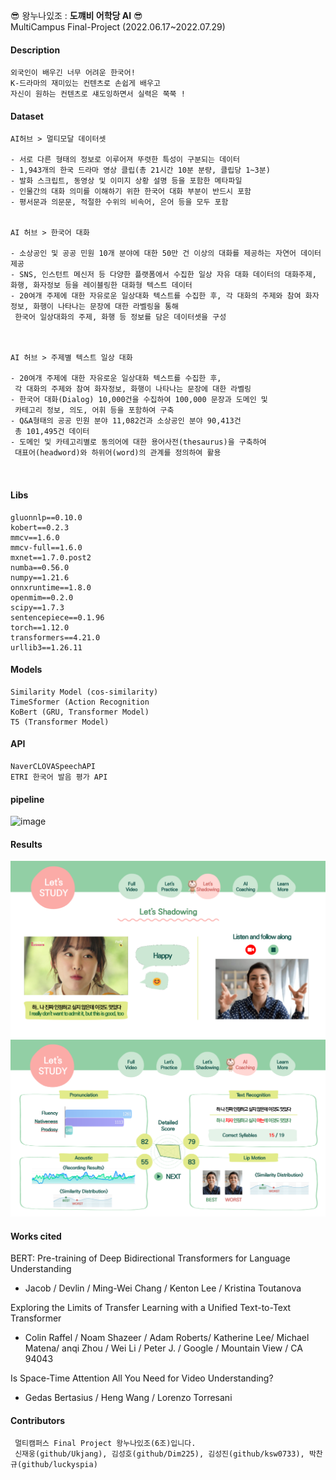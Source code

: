 &#128526; 왕누나있조 : **도꺠비 어학당 AI** &#128526; \
MultiCampus Final-Project (2022.06.17~2022.07.29)
#### Description
 ```
 외국인이 배우긴 너무 어려운 한국어!
 K-드라마의 재미있는 컨텐츠로 손쉽게 배우고
 자신이 원하는 컨텐츠로 섀도잉하면서 실력은 쭉쭉 !
 ```
#### Dataset
 ```
 AI허브 > 멀티모달 데이터셋

- 서로 다른 형태의 정보로 이루어져 뚜렷한 특성이 구분되는 데이터
- 1,943개의 한국 드라마 영상 클립(총 21시간 10분 분량, 클립당 1~3분)
- 발화 스크립트, 동영상 및 이미지 상황 설명 등을 포함한 메타파일
- 인물간의 대화 의미를 이해하기 위한 한국어 대화 부분이 반드시 포함
- 평서문과 의문문, 적절한 수위의 비속어, 은어 등을 모두 포함


AI 허브 > 한국어 대화

- 소상공인 및 공공 민원 10개 분야에 대한 50만 건 이상의 대화를 제공하는 자연어 데이터 제공
- SNS, 인스턴트 메신저 등 다양한 플랫폼에서 수집한 일상 자유 대화 데이터의 대화주제, 화행, 화자정보 등을 레이블링한 대화형 텍스트 데이터
- 20여개 주제에 대한 자유로운 일상대화 텍스트를 수집한 후, 각 대화의 주제와 참여 화자정보, 화행이 나타나는 문장에 대한 라벨링을 통해
  한국어 일상대화의 주제, 화행 등 정보를 담은 데이터셋을 구성
  


AI 허브 > 주제별 텍스트 일상 대화

- 20여개 주제에 대한 자유로운 일상대화 텍스트를 수집한 후,
  각 대화의 주제와 참여 화자정보, 화행이 나타나는 문장에 대한 라벨링 
- 한국어 대화(Dialog) 10,000건을 수집하여 100,000 문장과 도메인 및
  카테고리 정보, 의도, 어휘 등을 포함하여 구축
- Q&A형태의 공공 민원 분야 11,082건과 소상공인 분야 90,413건
  총 101,495건 데이터
- 도메인 및 카테고리별로 동의어에 대한 용어사전(thesaurus)을 구축하여
  대표어(headword)와 하위어(word)의 관계를 정의하여 활용


 
```
#### Libs
 ```
gluonnlp==0.10.0
kobert==0.2.3
mmcv==1.6.0
mmcv-full==1.6.0
mxnet==1.7.0.post2
numba==0.56.0
numpy==1.21.6
onnxruntime==1.8.0
openmim==0.2.0
scipy==1.7.3
sentencepiece==0.1.96
torch==1.12.0
transformers==4.21.0
urllib3==1.26.11
```
#### Models
 ```
 Similarity Model (cos-similarity)
 TimeSformer (Action Recognition
 KoBert (GRU, Transformer Model)
 T5 (Transformer Model)
```

#### API
 ```
 NaverCLOVASpeechAPI
 ETRI 한국어 발음 평가 API
```
#### pipeline
![image](https://user-images.githubusercontent.com/77912242/181652502-1daccad8-e4b1-4d88-9ae0-fc0c1ab4bf27.png)

#### Results
![result_1](./imgs/git_hub.png)
![result_2](./imgs/git_hub_2.png)
#### Works cited
BERT: Pre-training of Deep Bidirectional Transformers for Language Understanding
- Jacob / Devlin / Ming-Wei Chang / Kenton Lee / Kristina Toutanova

Exploring the Limits of Transfer Learning with a Unified Text-to-Text Transformer 
- Colin Raffel / Noam Shazeer / Adam Roberts/ Katherine Lee/ Michael Matena/ anqi Zhou / Wei Li / Peter J. / Google / Mountain View / CA 94043

Is Space-Time Attention All You Need for Video Understanding?
- Gedas Bertasius / Heng Wang / Lorenzo Torresani 

#### Contributors
```
 멀티캠퍼스 Final Project 왕누나있조(6조)입니다. 
 신재웅(github/Ukjang), 김성호(github/Dim225), 김성진(github/ksw0733), 박찬규(github/luckyspia)
